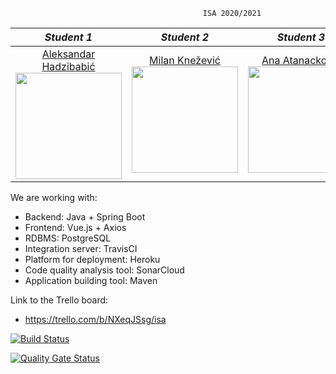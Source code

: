                                                ISA 2020/2021
                                                                          
                                                                          
                                                                          
|       *Student 1*       |       *Student 2*       |       *Student 3*       |       *Student 4*       |
|:----------------------:|:----------------------:|:----------------------:|:----------------------:|
| [Aleksandar Hadzibabić](https://github.com/hadzija7) <br> <img src="https://avatars.githubusercontent.com/u/48260177?s=400&u=b07fa110e3f103696281edb4db816d2f71be2f14&v=4" width="170" height="170"> | [Milan Knežević](https://github.com/lemara98) <br> <img src="https://avatars.githubusercontent.com/u/58090742?s=400&u=eb8c1c59d99b1ca6475c21c7dad1eadcb6de9abf&v=4" width="170" height="170"> | [Ana Atanacković](https://github.com/Ana00000/) <br> <img src="https://avatars.githubusercontent.com/u/57576323?s=400&u=1ef5aae0fac636355c779a07004eb66378464adc&v=4" width="170" height="170"> | [Stefan Petrović](https://github.com/stefanwert) <br> <img src="https://avatars.githubusercontent.com/u/58173887?s=400&u=c02f2b1eebb5aad5c780172883a3baf36995204b&v=4" width="170" height="170"> |

We are working with:
- Backend: Java + Spring Boot
- Frontend: Vue.js + Axios
- RDBMS: PostgreSQL 
- Integration server: TravisCI
- Platform for deployment: Heroku
- Code quality analysis tool: SonarCloud
- Application building tool: Maven


Link to the Trello board:
- https://trello.com/b/NXeqJSsg/isa


[![Build Status](https://travis-ci.com/Ana00000/ISA.svg?branch=develop)](https://travis-ci.com/Ana00000/ISA)

[![Quality Gate Status](https://sonarcloud.io/api/project_badges/measure?project=62adfa5916c38802afea330d937327c322642b84&metric=alert_status)](https://sonarcloud.io/dashboard?id=62adfa5916c38802afea330d937327c322642b84)






